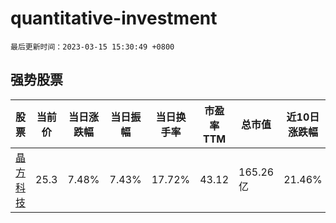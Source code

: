 # quantitative-investment

`最后更新时间：2023-03-15 15:30:49 +0800`

## 强势股票

|股票|当前价|当日涨跌幅|当日振幅|当日换手率|市盈率TTM|总市值|近10日涨跌幅|
|----|----|----|----|----|----|----|----|
|[晶方科技](https://xueqiu.com/S/SH603005)|25.3|7.48%|7.43%|17.72%|43.12|165.26亿|21.46%|
